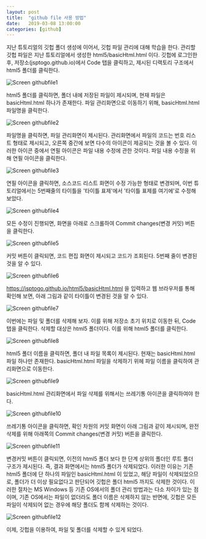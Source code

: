 ```yaml
---
layout: post
title:  "github file 사용 방법"
date:   2019-03-08 13:00:00 
categories: [github]
---
```


지난 튜토리얼의 깃헙 폴더 생성에 이어서, 깃헙 파일 관리에 대해 학습을 한다. 관리할 깃헙 파일은 지난 튜토리얼에서 생성한 html5/basicHtml.html 이다. 깃헙에 로그인한 후, 저장소(jsptogo.github.io)에서 Code 탭을 클릭하고, 제시된 디랙토리 구조에서 html5 폴더를 클릭한다.
 
![Screen githubfile1](https://raw.githubusercontent.com/javaroadmap/javaroadmap.github.io/master/static/img/_posts/githubfile/githubfile1.png "Screen githubfile1")

html5 폴더를 클릭하면, 폴더 내에 저장된 파일이 제시되며, 현재 파일은 basicHtml.html 하나가 존재한다. 파일 관리화면으로 이동하기 위해,  basicHtml.html 파일명을 클릭한다.
 
![Screen githubfile2](https://raw.githubusercontent.com/javaroadmap/javaroadmap.github.io/master/static/img/_posts/githubfile/githubfile2.png "Screen githubfile2")

파일명을 클릭하면, 파일 관리화면이 제시된다. 관리화면에서 파일의 코드는 번호 리스트 형태로 제시되고, 오른쪽 중간에 보면 다수의 아이콘이 제공되는 것을 볼 수 있다. 이러한 아이콘 중에서 연필 아이콘은 파일 내용 수정에 관한 것이다. 파일 내용 수정을 위해 연필 아이콘을 클릭한다.
 
![Screen githubfile3](https://raw.githubusercontent.com/javaroadmap/javaroadmap.github.io/master/static/img/_posts/githubfile/githubfile3.png "Screen githubfile3")

연필 아이콘을 클릭하면, 소스코드 리스트 화면이 수정 가능한 형태로 변경되며, 이번 튜토리얼에서는 5번째줄의 타이틀을 '타이틀 표제'에서 '타이틀 표제를 여기에'로 수정해 보았다. 

![Screen githubfile4](https://raw.githubusercontent.com/javaroadmap/javaroadmap.github.io/master/static/img/_posts/githubfile/githubfile4.png "Screen githubfile4")

모든 수정이 진행되면, 화면을 아래로 스크롤하여 Commit changes(변경 커밋) 버튼을 클릭한다. 
 
![Screen githubfile5](https://raw.githubusercontent.com/javaroadmap/javaroadmap.github.io/master/static/img/_posts/githubfile/githubfile5.png "Screen githubfile5")

커밋 버튼이 클릭되면, 코드 편집 화면이 제시되고 코드가 조회된다. 5번째 줄이 변경된 것을 알 수 있다.
  
![Screen githubfile6](https://raw.githubusercontent.com/javaroadmap/javaroadmap.github.io/master/static/img/_posts/githubfile/githubfile6.png "Screen githubfile6")

https://jsptogo.github.io/html5/basicHtml.html 을 입력하고 웹 브라우저를 통해 확인해 보면, 아래 그림과 같이 타이틀이 변경된 것을 알 수 있다.

![Screen githubfile7](https://raw.githubusercontent.com/javaroadmap/javaroadmap.github.io/master/static/img/_posts/githubfile/githubfile7.png "Screen githubfile7")

이번에는 파일 및 폴더를 삭제해 보자. 이를 위해 저장소 초기 위치로 이동한 뒤, Code 탭을 클릭한다. 삭제할 대상은 html5 폴더이다. 이를 위해 html5 폴더를 클릭한다.

![Screen githubfile8](https://raw.githubusercontent.com/javaroadmap/javaroadmap.github.io/master/static/img/_posts/githubfile/githubfile8.png "Screen githubfile8")

html5 폴더 이름을 클릭하면, 폴더 내 파일 목록이 제시된다. 현재는 basicHtml.html 파일 하나만 존재한다. basicHtml.html 파일을  삭제하기 위헤 파일 이름을 클릭하여 관리화면으로 이동한다.
 
![Screen githubfile9](https://raw.githubusercontent.com/javaroadmap/javaroadmap.github.io/master/static/img/_posts/githubfile/githubfile9.png "Screen githubfile9")

basicHtml.html 관리화면에서 파일 삭제를 위해서는 쓰레기통 아이콘을 클릭하여야 한다. 
 
![Screen githubfile10](https://raw.githubusercontent.com/javaroadmap/javaroadmap.github.io/master/static/img/_posts/githubfile/githubfile10.png "Screen githubfile10")

쓰레기통 아이콘을 클릭하면, 확인 차원의 커밋 화면이 아래 그림과 같이 제시되며, 완전 삭제를 위해 아래쪽의 Commit changes(변경 커밋) 버튼을 클릭한다.
 
![Screen githubfile11](https://raw.githubusercontent.com/javaroadmap/javaroadmap.github.io/master/static/img/_posts/githubfile/githubfile11.png "Screen githubfile11")

변경커밋 버튼이 클릭되면, 이전의 html5 폴더 보다 한 단계 상위의 폴더인 루트 폴더 구조가 제시된다. 즉, 결과 화면에서는 html5 폴더가 삭제되었다. 이러한 이유는 기존 html5 폴더에 단 하나의 파일인 basicHtml.html 이 있었고, 해당 파일이 삭제되었으므로, 폴더가 더 이상 필요없다고 판단되어 깃헙은 폴더 html5 까지도 삭제한 것이다. 이러한 절차는  MS Windows 등 기존 OS에서의 폴더 관리 방법과는 다소 차이가 있는 점이며, 기존 OS에서는 파일이 없더라도 폴더 이름은 삭제하지 않는 반면에, 깃헙은 모든 파일이 삭제되어 없는 경우에 해당 폴더도 함께 삭제하는 것이다.    

![Screen githubfile12](https://raw.githubusercontent.com/javaroadmap/javaroadmap.github.io/master/static/img/_posts/githubfile/githubfile12.png "Screen githubfile12")

이제, 깃헙을 이용하여, 파일 및 폴더를 삭제할 수 있게 되었다.
